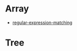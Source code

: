 # Array
* [regular-expression-matching](leetcode/problems/10.regular-expression-matching_3.go)
# Tree